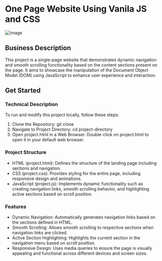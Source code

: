 # One Page Website Using Vanila JS and CSS
![image](https://github.com/MinaSaber/One-page-website-using-vanila-JS-and-CSS/assets/67694375/7dacfdd8-9568-487b-a17e-64a00ca4cea2)

## Business Description
This project is a single-page website that demonstrates dynamic navigation and smooth scrolling functionality based on the content sections present on the page. It aims to showcase the manipulation of the Document Object Model (DOM) using JavaScript to enhance user experience and interaction.

## Get Started
### Technical Description
To run and modify this project locally, follow these steps:
1. Clone the Repository:
  git clone <repository-url>
2. Navigate to Project Directory:
  cd project-directory
3. Open project.html in a Web Browser:
  Double-click on project.html to open it in your default web browser.

### Project Structure
- HTML (project.html): Defines the structure of the landing page including sections and navigation.
- CSS (project.css): Provides styling for the entire page, including responsive design and animations.
- JavaScript (project.js): Implements dynamic functionality such as creating navigation links, smooth scrolling behavior, and highlighting active sections based on scroll position.

### Features
- Dynamic Navigation: Automatically generates navigation links based on the sections defined in HTML.
- Smooth Scrolling: Allows smooth scrolling to respective sections when navigation links are clicked.
- Active Section Highlighting: Highlights the current section in the navigation menu based on scroll position.
- Responsive Design: Uses media queries to ensure the page is visually appealing and functional across different devices and screen sizes.
